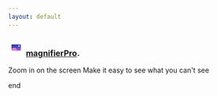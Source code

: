 ```yaml
---
layout: default
---
```


   

### ![magnifierPro](./magnifier/icon.png)  [magnifierPro](./magnifier/magnifier).
Zoom in on the screen
Make it easy to see what you can't see

end

